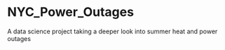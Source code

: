 # NYC_Power_Outages

A data science project taking a deeper look into summer heat and power outages
